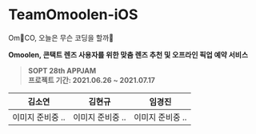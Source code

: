 # TeamOmoolen-iOS
Om👀CO, 오늘은 무슨 코딩을 할까🧃


**Omoolen, 콘택트 렌즈 사용자를 위한 맞춤 렌즈 추천 및 오프라인 픽업 예약 서비스**
> **SOPT 28th APPJAM**  
> **프로젝트 기간: 2021.06.26 ~ 2021.07.17**  


|   김소연      |    김현규     |   임경진   |
| :-------------: |:-------------:| :-----:|
|   이미지 준비중 ..  |   이미지 준비중 ..  |  이미지 준비중 ..  |
